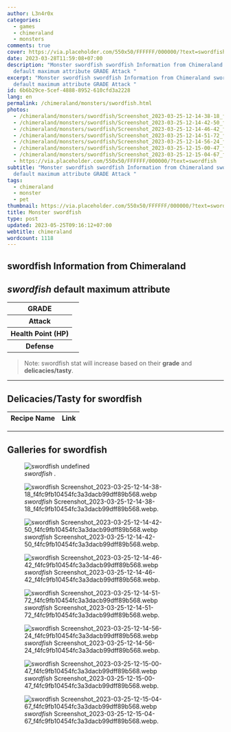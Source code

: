 ```yaml
---
author: L3n4r0x
categories:
  - games
  - chimeraland
  - monsters
comments: true
cover: https://via.placeholder.com/550x50/FFFFFF/000000/?text=swordfish
date: 2023-03-28T11:59:08+07:00
description: "Monster swordfish swordfish Information from Chimeraland swordfish
  default maximum attribute GRADE Attack "
excerpt: "Monster swordfish swordfish Information from Chimeraland swordfish
  default maximum attribute GRADE Attack "
id: 6b6b29ce-5cef-4888-8952-610cfd3a2228
lang: en
permalink: /chimeraland/monsters/swordfish.html
photos:
  - /chimeraland/monsters/swordfish/Screenshot_2023-03-25-12-14-38-18_f4fc9fb10454fc3a3dacb99dff89b568.webp
  - /chimeraland/monsters/swordfish/Screenshot_2023-03-25-12-14-42-50_f4fc9fb10454fc3a3dacb99dff89b568.webp
  - /chimeraland/monsters/swordfish/Screenshot_2023-03-25-12-14-46-42_f4fc9fb10454fc3a3dacb99dff89b568.webp
  - /chimeraland/monsters/swordfish/Screenshot_2023-03-25-12-14-51-72_f4fc9fb10454fc3a3dacb99dff89b568.webp
  - /chimeraland/monsters/swordfish/Screenshot_2023-03-25-12-14-56-24_f4fc9fb10454fc3a3dacb99dff89b568.webp
  - /chimeraland/monsters/swordfish/Screenshot_2023-03-25-12-15-00-47_f4fc9fb10454fc3a3dacb99dff89b568.webp
  - /chimeraland/monsters/swordfish/Screenshot_2023-03-25-12-15-04-67_f4fc9fb10454fc3a3dacb99dff89b568.webp
  - https://via.placeholder.com/550x50/FFFFFF/000000/?text=swordfish
subtitle: "Monster swordfish swordfish Information from Chimeraland swordfish
  default maximum attribute GRADE Attack "
tags:
  - chimeraland
  - monster
  - pet
thumbnail: https://via.placeholder.com/550x50/FFFFFF/000000/?text=swordfish
title: Monster swordfish
type: post
updated: 2023-05-25T09:16:12+07:00
webtitle: chimeraland
wordcount: 1118
---
```


<link
  rel="stylesheet"
  href="https://rawcdn.githack.com/dimaslanjaka/Web-Manajemen/870a349/css/bootstrap-5-3-0-alpha3-wrapper.css"
/>
<section id="bootstrap-wrapper">
  <div data-bs-theme="dark">
    <h2>swordfish Information from Chimeraland</h2>
    <h2 id="attribute"><i>swordfish</i> default maximum attribute</h2>
    <div class="row">
      <div class="col mb-2">
        <div class="card">
          <div class="card-body">
            <table>
              <tr>
                <th>GRADE</th>
                <td><br /></td>
              </tr>
              <tr>
                <th>Attack</th>
                <td></td>
              </tr>
              <tr>
                <th>Health Point (HP)</th>
                <td></td>
              </tr>
              <tr>
                <th>Defense</th>
                <td></td>
              </tr>
            </table>
          </div>
        </div>
      </div>
    </div>
    <blockquote class="bd-callout bd-callout-warning">
      Note: swordfish stat will increase based on their <b>grade</b> and
      <b>delicacies/tasty</b>.
    </blockquote>
    <hr />
    <h2 id="delicacies">Delicacies/Tasty for swordfish</h2>
    <div class="card">
      <div class="card-body">
        <div class="table-responsive">
          <table class="table table-striped">
            <thead>
              <tr>
                <th>Recipe Name</th>
                <th>Link</th>
              </tr>
            </thead>
            <tbody></tbody>
          </table>
        </div>
      </div>
    </div>
    <hr />
    <div id="gallery">
      <h2>Galleries for swordfish</h2>
      <div class="row">
        <div class="col-lg-6 col-12">
          <figure>
            <img
              src="https://www.webmanajemen.com/undefined"
              alt="swordfish undefined"
            />
            <figcaption style="word-wrap: break-word">
              <i>swordfish</i> .
            </figcaption>
          </figure>
        </div>
        <div class="col-lg-6 col-12">
          <figure>
            <img
              src="https://www.webmanajemen.com/chimeraland/monsters/swordfish/Screenshot_2023-03-25-12-14-38-18_f4fc9fb10454fc3a3dacb99dff89b568.webp"
              alt="swordfish Screenshot_2023-03-25-12-14-38-18_f4fc9fb10454fc3a3dacb99dff89b568.webp"
            />
            <figcaption style="word-wrap: break-word">
              <i>swordfish</i>
              Screenshot_2023-03-25-12-14-38-18_f4fc9fb10454fc3a3dacb99dff89b568.webp.
            </figcaption>
          </figure>
        </div>
        <div class="col-lg-6 col-12">
          <figure>
            <img
              src="https://www.webmanajemen.com/chimeraland/monsters/swordfish/Screenshot_2023-03-25-12-14-42-50_f4fc9fb10454fc3a3dacb99dff89b568.webp"
              alt="swordfish Screenshot_2023-03-25-12-14-42-50_f4fc9fb10454fc3a3dacb99dff89b568.webp"
            />
            <figcaption style="word-wrap: break-word">
              <i>swordfish</i>
              Screenshot_2023-03-25-12-14-42-50_f4fc9fb10454fc3a3dacb99dff89b568.webp.
            </figcaption>
          </figure>
        </div>
        <div class="col-lg-6 col-12">
          <figure>
            <img
              src="https://www.webmanajemen.com/chimeraland/monsters/swordfish/Screenshot_2023-03-25-12-14-46-42_f4fc9fb10454fc3a3dacb99dff89b568.webp"
              alt="swordfish Screenshot_2023-03-25-12-14-46-42_f4fc9fb10454fc3a3dacb99dff89b568.webp"
            />
            <figcaption style="word-wrap: break-word">
              <i>swordfish</i>
              Screenshot_2023-03-25-12-14-46-42_f4fc9fb10454fc3a3dacb99dff89b568.webp.
            </figcaption>
          </figure>
        </div>
        <div class="col-lg-6 col-12">
          <figure>
            <img
              src="https://www.webmanajemen.com/chimeraland/monsters/swordfish/Screenshot_2023-03-25-12-14-51-72_f4fc9fb10454fc3a3dacb99dff89b568.webp"
              alt="swordfish Screenshot_2023-03-25-12-14-51-72_f4fc9fb10454fc3a3dacb99dff89b568.webp"
            />
            <figcaption style="word-wrap: break-word">
              <i>swordfish</i>
              Screenshot_2023-03-25-12-14-51-72_f4fc9fb10454fc3a3dacb99dff89b568.webp.
            </figcaption>
          </figure>
        </div>
        <div class="col-lg-6 col-12">
          <figure>
            <img
              src="https://www.webmanajemen.com/chimeraland/monsters/swordfish/Screenshot_2023-03-25-12-14-56-24_f4fc9fb10454fc3a3dacb99dff89b568.webp"
              alt="swordfish Screenshot_2023-03-25-12-14-56-24_f4fc9fb10454fc3a3dacb99dff89b568.webp"
            />
            <figcaption style="word-wrap: break-word">
              <i>swordfish</i>
              Screenshot_2023-03-25-12-14-56-24_f4fc9fb10454fc3a3dacb99dff89b568.webp.
            </figcaption>
          </figure>
        </div>
        <div class="col-lg-6 col-12">
          <figure>
            <img
              src="https://www.webmanajemen.com/chimeraland/monsters/swordfish/Screenshot_2023-03-25-12-15-00-47_f4fc9fb10454fc3a3dacb99dff89b568.webp"
              alt="swordfish Screenshot_2023-03-25-12-15-00-47_f4fc9fb10454fc3a3dacb99dff89b568.webp"
            />
            <figcaption style="word-wrap: break-word">
              <i>swordfish</i>
              Screenshot_2023-03-25-12-15-00-47_f4fc9fb10454fc3a3dacb99dff89b568.webp.
            </figcaption>
          </figure>
        </div>
        <div class="col-lg-6 col-12">
          <figure>
            <img
              src="https://www.webmanajemen.com/chimeraland/monsters/swordfish/Screenshot_2023-03-25-12-15-04-67_f4fc9fb10454fc3a3dacb99dff89b568.webp"
              alt="swordfish Screenshot_2023-03-25-12-15-04-67_f4fc9fb10454fc3a3dacb99dff89b568.webp"
            />
            <figcaption style="word-wrap: break-word">
              <i>swordfish</i>
              Screenshot_2023-03-25-12-15-04-67_f4fc9fb10454fc3a3dacb99dff89b568.webp.
            </figcaption>
          </figure>
        </div>
      </div>
    </div>
  </div>
</section>